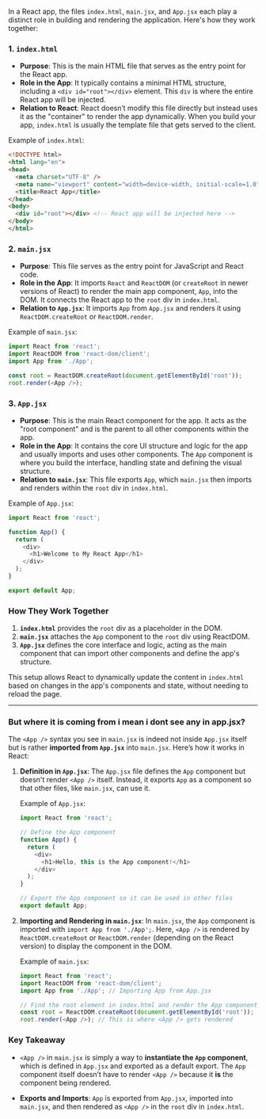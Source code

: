 In a React app, the files `index.html`, `main.jsx`, and `App.jsx` each play a distinct role in building and rendering the application. Here's how they work together:

### 1. `index.html`
- **Purpose**: This is the main HTML file that serves as the entry point for the React app.
- **Role in the App**: It typically contains a minimal HTML structure, including a `<div id="root"></div>` element. This `div` is where the entire React app will be injected.
- **Relation to React**: React doesn’t modify this file directly but instead uses it as the "container" to render the app dynamically. When you build your app, `index.html` is usually the template file that gets served to the client.

Example of `index.html`:
```html
<!DOCTYPE html>
<html lang="en">
<head>
  <meta charset="UTF-8" />
  <meta name="viewport" content="width=device-width, initial-scale=1.0" />
  <title>React App</title>
</head>
<body>
  <div id="root"></div> <!-- React app will be injected here -->
</body>
</html>
```

### 2. `main.jsx`
- **Purpose**: This file serves as the entry point for JavaScript and React code.
- **Role in the App**: It imports `React` and `ReactDOM` (or `createRoot` in newer versions of React) to render the main app component, `App`, into the DOM. It connects the React app to the `root` div in `index.html`.
- **Relation to `App.jsx`**: It imports `App` from `App.jsx` and renders it using `ReactDOM.createRoot` or `ReactDOM.render`.

Example of `main.jsx`:
```javascript
import React from 'react';
import ReactDOM from 'react-dom/client';
import App from './App';

const root = ReactDOM.createRoot(document.getElementById('root'));
root.render(<App />);
```

### 3. `App.jsx`
- **Purpose**: This is the main React component for the app. It acts as the "root component" and is the parent to all other components within the app.
- **Role in the App**: It contains the core UI structure and logic for the app and usually imports and uses other components. The `App` component is where you build the interface, handling state and defining the visual structure.
- **Relation to `main.jsx`**: This file exports `App`, which `main.jsx` then imports and renders within the `root` div in `index.html`.

Example of `App.jsx`:
```javascript
import React from 'react';

function App() {
  return (
    <div>
      <h1>Welcome to My React App</h1>
    </div>
  );
}

export default App;
```

### How They Work Together
1. **`index.html`** provides the `root` div as a placeholder in the DOM.
2. **`main.jsx`** attaches the `App` component to the `root` div using ReactDOM.
3. **`App.jsx`** defines the core interface and logic, acting as the main component that can import other components and define the app's structure. 

This setup allows React to dynamically update the content in `index.html` based on changes in the app's components and state, without needing to reload the page.


---


### But where it is coming from i mean i dont see any <App/> in app.jsx?

The `<App />` syntax you see in `main.jsx` is indeed not inside `App.jsx` itself but is rather **imported from `App.jsx`** into `main.jsx`. Here’s how it works in React:

1. **Definition in `App.jsx`**: The `App.jsx` file defines the `App` component but doesn't render `<App />` itself. Instead, it exports `App` as a component so that other files, like `main.jsx`, can use it.
   
   Example of `App.jsx`:
   ```javascript
   import React from 'react';

   // Define the App component
   function App() {
     return (
       <div>
         <h1>Hello, this is the App component!</h1>
       </div>
     );
   }

   // Export the App component so it can be used in other files
   export default App;
   ```

2. **Importing and Rendering in `main.jsx`**: In `main.jsx`, the `App` component is imported with `import App from './App';`. Here, `<App />` is rendered by `ReactDOM.createRoot` or `ReactDOM.render` (depending on the React version) to display the component in the DOM.

   Example of `main.jsx`:
   ```javascript
   import React from 'react';
   import ReactDOM from 'react-dom/client';
   import App from './App'; // Importing App from App.jsx

   // Find the root element in index.html and render the App component
   const root = ReactDOM.createRoot(document.getElementById('root'));
   root.render(<App />); // This is where <App /> gets rendered
   ```

### Key Takeaway

- `<App />` in `main.jsx` is simply a way to **instantiate the `App` component**, which is defined in `App.jsx` and exported as a default export. The `App` component itself doesn’t have to render `<App />` because it **is** the component being rendered.

- **Exports and Imports**: `App` is exported from `App.jsx`, imported into `main.jsx`, and then rendered as `<App />` in the `root` div in `index.html`.